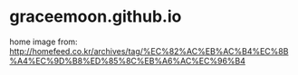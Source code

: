 # graceemoon.github.io


home image from: http://homefeed.co.kr/archives/tag/%EC%82%AC%EB%AC%B4%EC%8B%A4%EC%9D%B8%ED%85%8C%EB%A6%AC%EC%96%B4